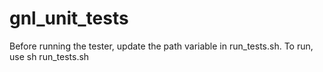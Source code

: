# gnl_unit_tests

Before running the tester, update the path variable in run_tests.sh. To run, use sh run_tests.sh
